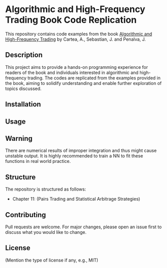 # Algorithmic and High-Frequency Trading Book Code Replication

This repository contains code examples from the book [Algorithmic and High-Frequency Trading](http://amzn.to/2vZjV84) by Cartea, A., Sebastian, J. and Penalva, J. 

## Description

This project aims to provide a hands-on programming experience for readers of the book and individuals interested in algorithmic and high-frequency trading. The codes are replicated from the examples provided in the book, aiming to solidify understanding and enable further exploration of topics discussed.


## Installation


## Usage


## Warning

There are numerical results of improper integration and thus might cause unstable output. It is highly
recommended to train a NN to fit these functions in real world practice.


## Structure

The repository is structured as follows:

- Chapter 11: (Pairs Trading and Statistical Arbitrage Strategies)

## Contributing

Pull requests are welcome. For major changes, please open an issue first to discuss what you would like to change.

## License

(Mention the type of license if any, e.g., MIT)
